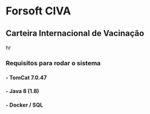 # Forsoft CIVA

## Carteira Internacional de Vacinação


hr

### Requisitos para rodar o sistema

#### - TomCat 7.0.47
#### - Java 8 (1.8)
#### - Docker / SQL